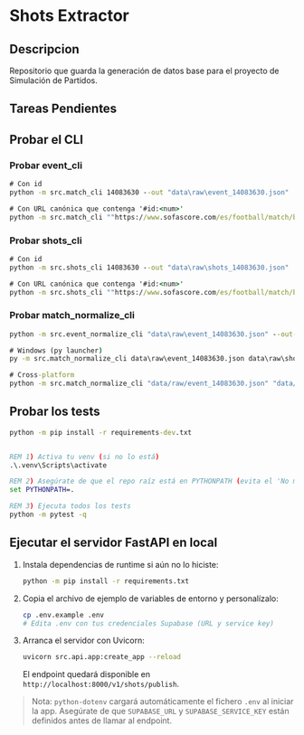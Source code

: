 # Shots Extractor

## Descripcion

Repositorio que guarda la generación de datos base para el proyecto de Simulación de Partidos.

## Tareas Pendientes

## Probar el CLI

### Probar event_cli

```cmd
# Con id
python -m src.match_cli 14083630 --out "data\raw\event_14083630.json"

# Con URL canónica que contenga '#id:<num>'
python -m src.match_cli ""https://www.sofascore.com/es/football/match/barcelona-paris-saint-germain/UHsrgb#id:14083630" --out "data\raw\event_14083630.json"
```

### Probar shots_cli

```cmd
# Con id
python -m src.shots_cli 14083630 --out "data\raw\shots_14083630.json"

# Con URL canónica que contenga '#id:<num>'
python -m src.shots_cli ""https://www.sofascore.com/es/football/match/barcelona-paris-saint-germain/UHsrgb#id:14083630" --out "data\raw\event_14083630.json"

```

### Probar match_normalize_cli

```cmd
python -m src.event_normalize_cli "data\raw\event_14083630.json" --out-dir "data\matches"

# Windows (py launcher)
py -m src.match_normalize_cli data\raw\event_14083630.json data\raw\shots_14083630.json -o data\matches

# Cross-platform
python -m src.match_normalize_cli "data/raw/event_14083630.json" "data/raw/shots_14083630.json" --out-dir "data/matches"
```

###

## Probar los tests

```cmd
python -m pip install -r requirements-dev.txt


REM 1) Activa tu venv (si no lo está)
.\.venv\Scripts\activate

REM 2) Asegúrate de que el repo raíz está en PYTHONPATH (evita el 'No module named src')
set PYTHONPATH=.

REM 3) Ejecuta todos los tests
python -m pytest -q

```

## Ejecutar el servidor FastAPI en local

1. Instala dependencias de runtime si aún no lo hiciste:
   ```bash
   python -m pip install -r requirements.txt
   ```
2. Copia el archivo de ejemplo de variables de entorno y personalízalo:
   ```bash
   cp .env.example .env
   # Edita .env con tus credenciales Supabase (URL y service key)
   ```
3. Arranca el servidor con Uvicorn:
   ```bash
   uvicorn src.api.app:create_app --reload
   ```
   El endpoint quedará disponible en `http://localhost:8000/v1/shots/publish`.

> Nota: `python-dotenv` cargará automáticamente el fichero `.env` al iniciar la app. Asegúrate de que `SUPABASE_URL` y `SUPABASE_SERVICE_KEY` están definidos antes de llamar al endpoint.
